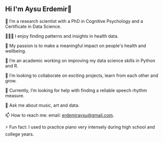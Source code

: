 ## Hi I'm Aysu Erdemir👋

🔭 I’m a research scientist with a PhD in Cognitive Psychology and a Certificate in Data Science.

🙋🏻‍♀️ I enjoy finding patterns and insights in health data.

🎯 My passion is to make a meaningful impact on people's health and wellbeing.

🌱 I’m an academic working on improving my data science skills in Python and R.

👯 I’m looking to collaborate on exciting projects, learn from each other and grow.

🤔 Currently, I’m looking for help with finding a reliable speech rhythm measure. 

💬 Ask me about music, art and data. 

📫 How to reach me: email: erdemiraysu@gmail.com.

⚡ Fun fact: I used to practice piano very intensely during high school and college years. 
